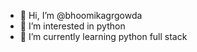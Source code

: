 - 👋 Hi, I’m @bhoomikagrgowda
- 👀 I’m interested in  python 
- 🌱 I’m currently learning python full stack
 <!---💞️ I’m looking to collaborate on ...
- 📫 How to reach me ...
- 😄 Pronouns: ...
- ⚡ Fun fact: ...--->

<!---
bhoomikagrgowda/bhoomikagrgowda is a ✨ special ✨ repository because its `README.md` (this file) appears on your GitHub profile.
You can click the Preview link to take a look at your changes.
--->
